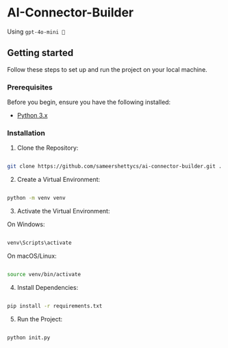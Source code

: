 
# AI-Connector-Builder

Using `gpt-4o-mini 🧠`

## Getting started

Follow these steps to set up and run the project on your local machine.

### Prerequisites
Before you begin, ensure you have the following installed:
- [Python 3.x](https://www.python.org/)

### Installation

1. Clone the Repository:

```bash

git clone https://github.com/sameershettycs/ai-connector-builder.git .

```
2. Create a Virtual Environment:

```bash

python -m venv venv

```
3. Activate the Virtual Environment:

On Windows:

```bash

venv\Scripts\activate

```
On macOS/Linux:

```bash

source venv/bin/activate

```
4. Install Dependencies:

```bash

pip install -r requirements.txt

```

5. Run the Project:

```bash

python init.py

```
